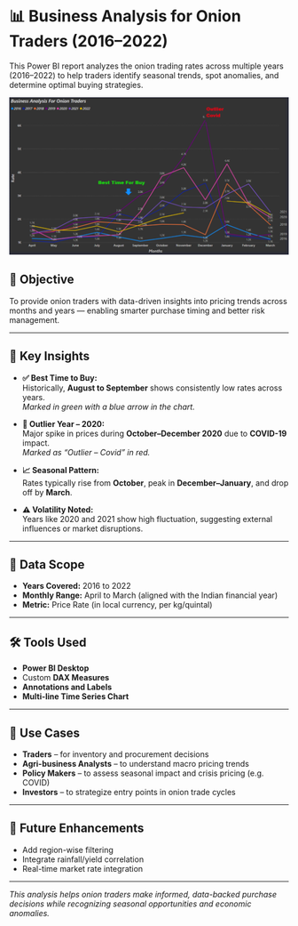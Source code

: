 # 📊 Business Analysis for Onion Traders (2016–2022)

This Power BI report analyzes the onion trading rates across multiple years (2016–2022) to help traders identify seasonal trends, spot anomalies, and determine optimal buying strategies.

![Onion Price Trend](Dashboard.png)

## 📌 Objective
To provide onion traders with data-driven insights into pricing trends across months and years — enabling smarter purchase timing and better risk management.

---

## 🧠 Key Insights

- **✅ Best Time to Buy:**  
  Historically, **August to September** shows consistently low rates across years.  
  _Marked in green with a blue arrow in the chart._

- **🚩 Outlier Year – 2020:**  
  Major spike in prices during **October–December 2020** due to **COVID-19** impact.  
  _Marked as “Outlier – Covid” in red._

- **📈 Seasonal Pattern:**  
  Rates typically rise from **October**, peak in **December–January**, and drop off by **March**.

- **⚠️ Volatility Noted:**  
  Years like 2020 and 2021 show high fluctuation, suggesting external influences or market disruptions.

---

## 📅 Data Scope

- **Years Covered:** 2016 to 2022  
- **Monthly Range:** April to March (aligned with the Indian financial year)  
- **Metric:** Price Rate (in local currency, per kg/quintal)

---

## 🛠 Tools Used

- **Power BI Desktop**
- Custom **DAX Measures**
- **Annotations and Labels**
- **Multi-line Time Series Chart**

---

## 💼 Use Cases

- **Traders** – for inventory and procurement decisions  
- **Agri-business Analysts** – to understand macro pricing trends  
- **Policy Makers** – to assess seasonal impact and crisis pricing (e.g. COVID)  
- **Investors** – to strategize entry points in onion trade cycles

---

## 🚀 Future Enhancements

- Add region-wise filtering  
- Integrate rainfall/yield correlation  
- Real-time market rate integration

---

_This analysis helps onion traders make informed, data-backed purchase decisions while recognizing seasonal opportunities and economic anomalies._
